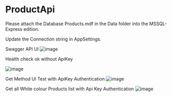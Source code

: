# ProductApi

Please attach the Database Products.mdf in the Data folder into the MSSQL-Express edition.

Update the Connection string in AppSettings.

Swagger API UI
![image](https://user-images.githubusercontent.com/6185505/179887402-2b004bfb-32c5-4aba-bb0b-a265f66fab93.png)

Health check ok without ApiKey


![image](https://user-images.githubusercontent.com/6185505/179887654-bb060a0d-71a1-4b3f-a948-3e0249792762.png)

Get Method UI Test with ApiKey Authentication
![image](https://user-images.githubusercontent.com/6185505/179887565-ac76777e-7bb2-40eb-8f8b-929969220a7c.png)

Get all White colour Products list with Api Key Authentication
![image](https://user-images.githubusercontent.com/6185505/179887801-98373a35-7962-49f6-a11b-27bb39880293.png)
